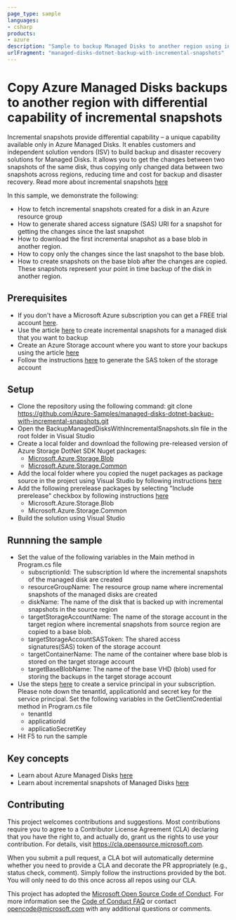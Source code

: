```yaml
---
page_type: sample
languages:
- csharp
products:
- azure
description: "Sample to backup Managed Disks to another region using incremental snapshots"
urlFragment: "managed-disks-dotnet-backup-with-incremental-snapshots"
---
```


# Copy Azure Managed Disks backups to another region with differential capability of incremental snapshots

Incremental snapshots provide differential capability – a unique capability available only in Azure Managed Disks. It enables customers and independent solution vendors (ISV) to build backup and disaster recovery solutions for Managed Disks. It allows you to get the changes between two  snapshots of the same disk, thus copying only changed data between two snapshots across regions, reducing time and cost for backup and disaster recovery. Read more about incremental snapshots [here](https://docs.microsoft.com/en-us/azure/virtual-machines/linux/disks-incremental-snapshots)

In this sample, we demonstrate the following:
- How to fetch incremental snapshots created for a disk in an Azure resource group
- How to generate shared access signature (SAS) URI for a snapshot for getting the changes since the last snapshot 
- How to download the first incremental snapshot as a base blob in another region. 
- How to copy only the changes since the last snapshot to the base blob. 
- How to create snapshots on the base blob after the changes are copied. These snapshots represent your point in time backup of the disk in another region. 

## Prerequisites

- If you don't have a Microsoft Azure subscription you can
get a FREE trial account [here](http://go.microsoft.com/fwlink/?LinkId=330212).
- Use the article [here](https://docs.microsoft.com/en-us/azure/virtual-machines/linux/disks-incremental-snapshots) to create incremental snapshots for a managed disk that you want to backup
- Create an Azure Storage account where you want to store your backups using the article [here](https://docs.microsoft.com/en-us/azure/storage/common/storage-quickstart-create-account?tabs=azure-portal)
- Follow the instructions [here](https://docs.microsoft.com/en-us/azure/storage/common/storage-account-sas-create-dotnet) to generate the SAS token of the storage account 

## Setup

- Clone the repository using the following command:
    git clone https://github.com/Azure-Samples/managed-disks-dotnet-backup-with-incremental-snapshots.git
- Open the BackupManagedDisksWithIncrementalSnapshots.sln file in the root folder in Visual Studio
- Create a local folder and download the following pre-released version of Azure Storage DotNet SDK Nuget packages:
    * [Microsoft.Azure.Storage.Blob](https://mdprereleasestoragesdks.blob.core.windows.net/dotnet/Microsoft.Azure.Storage.Blob.10.0.3-Release-jenkins-dotnet-nuget-167.nupkg)
    * [Microsoft.Azure.Storage.Common](https://mdprereleasestoragesdks.blob.core.windows.net/dotnet/Microsoft.Azure.Storage.Common.10.0.3-Release-jenkins-dotnet-nuget-167.nupkg)
- Add the local folder where you copied the nuget packages as package source in the project using Visual Studio by following instructions [here](https://docs.microsoft.com/en-us/nuget/consume-packages/install-use-packages-visual-studio#package-sources)
- Add the following prerelease packages by selecting "Include prerelease" checkbox by following instructions [here](https://docs.microsoft.com/en-us/nuget/consume-packages/install-use-packages-visual-studio#find-and-install-a-package)
    * Microsoft.Azure.Storage.Blob
    * Microsoft.Azure.Storage.Common
- Build the solution using Visual Studio

## Runnning the sample

- Set the value of the following variables in the Main method in Program.cs file
    * subscriptionId: The subscription Id where the incremental snapshots of the managed disk are created
    * resourceGroupName: The resource group name where incremental snapshots of the managed disks are created
    * diskName: The name of the disk that is backed up with incremental snapshots in the source region
    * targetStorageAccountName: The name of the storage account in the target region where incremental snapshots from source region are copied to a base blob. 
    * targetStorageAccountSASToken: The shared access signatures(SAS) token of the storage account
    * targetContainerName: The name of the container where base blob is stored on the target storage account
    * targetBaseBlobName: The name of the base VHD (blob) used for storing the backups in the target storage account
 - Use the steps [here](https//docs.microsoft.com/en-us/azure/active-directory/develop/howto-create-service-principal-portal) to create a service principal in your subscription. Please note down the tenantId, applicationId and secret key for the service principal. Set the following variables in the GetClientCredential method in Program.cs file 
    * tenantId
    * applicationId
    * applicatioSecretKey
 - Hit F5 to run the sample
          

## Key concepts

* Learn about Azure Managed Disks [here](https://docs.microsoft.com/en-us/azure/virtual-machines/windows/managed-disks-overview)
* Learn about incremental snapshots of Managed Disks [here]([here](https://docs.microsoft.com/en-us/azure/virtual-machines/linux/disks-incremental-snapshots))

## Contributing

This project welcomes contributions and suggestions.  Most contributions require you to agree to a
Contributor License Agreement (CLA) declaring that you have the right to, and actually do, grant us
the rights to use your contribution. For details, visit https://cla.opensource.microsoft.com.

When you submit a pull request, a CLA bot will automatically determine whether you need to provide
a CLA and decorate the PR appropriately (e.g., status check, comment). Simply follow the instructions
provided by the bot. You will only need to do this once across all repos using our CLA.

This project has adopted the [Microsoft Open Source Code of Conduct](https://opensource.microsoft.com/codeofconduct/).
For more information see the [Code of Conduct FAQ](https://opensource.microsoft.com/codeofconduct/faq/) or
contact [opencode@microsoft.com](mailto:opencode@microsoft.com) with any additional questions or comments.
